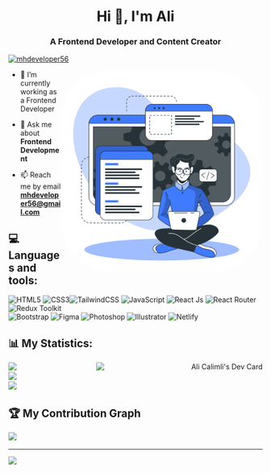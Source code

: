 <h1 align="center">Hi 👋, I'm Ali</h1>
<h3 align="center">A Frontend Developer and Content Creator</h3>

<p align="left"> <a href="https://twitter.com/mhdeveloper56" target="blank"><img src="https://img.shields.io/twitter/follow/mhdeveloper56?logo=twitter&style=for-the-badge" alt="mhdeveloper56" /></a> </p>

<img align="right" alt="Coding" style="border-radius:100px;" width="400" src="assets/developer.svg">

- 🔭 I’m currently working as a Frontend Developer

- 💬 Ask me about **Frontend Development**

- 📫 Reach me by email **mhdeveloper56@gmail.com**

## 💻 Languages and tools:

![HTML5](https://img.shields.io/badge/html5-%23E34F26.svg?style=for-the-badge&logo=html5&logoColor=white) ![CSS3](https://img.shields.io/badge/css3-%231572B6.svg?style=for-the-badge&logo=css3&logoColor=white)![TailwindCSS](https://img.shields.io/badge/tailwindcss-%2338B2AC.svg?style=for-the-badge&logo=tailwind-css&logoColor=white)
![JavaScript](https://img.shields.io/badge/javascript-%23323330.svg?style=for-the-badge&logo=javascript&logoColor=%23F7DF1E) ![React Js](https://img.shields.io/badge/react-%2320232a.svg?style=for-the-badge&logo=react&logoColor=%2361DAFB) ![React Router](https://img.shields.io/badge/React_Router-CA4245?style=for-the-badge&logo=react-router&logoColor=white)
![Redux Toolkit](https://img.shields.io/badge/Redux_Toolkit-%23593d88.svg?style=for-the-badge&logo=redux&logoColor=white)  
![Bootstrap](https://img.shields.io/badge/bootstrap-%23563D7C.svg?style=for-the-badge&logo=bootstrap&logoColor=white)
![Figma](https://img.shields.io/badge/figma-%23F24E1E.svg?style=for-the-badge&logo=figma&logoColor=white)
![Photoshop](https://img.shields.io/badge/photoshop-%231572B6.svg?style=for-the-badge&logo=adobe%20photoshop&logoColor=white)
![Illustrator](https://img.shields.io/badge/illustrator-%23FF9A00.svg?style=for-the-badge&logo=adobe%20illustrator&logoColor=white)
![Netlify](https://img.shields.io/badge/netlify-%23000000.svg?style=for-the-badge&logo=netlify&logoColor=#00C7B7)

## 📊 My Statistics:

<a align="right" href="https://app.daily.dev/alicalimli_devv"><img align="right" width="330" src="/devcard.svg" width="400" alt="Ali Calimli's Dev Card"/></a>

![](https://github-readme-stats.vercel.app/api?username=mhdeveloper56&theme=monokai&hide_border=true&include_all_commits=true&count_private=false)<br/>
![](https://github-readme-streak-stats.herokuapp.com/?user=mhdeveloper56&theme=monokai&hide_border=true/)<br/>
![](https://github-readme-stats.vercel.app/api/top-langs/?username=mhdeveloper56&theme=monokai&hide_border=true&include_all_commits=true&count_private=false&layout=compact)

## 🏆 My Contribution Graph

![](https://activity-graph.herokuapp.com/graph?username=mhdeveloper56&theme=monokai)

---

[![](https://visitcount.itsvg.in/api?id=mhdeveloper56&icon=9&color=0)](https://visitcount.itsvg.in)
